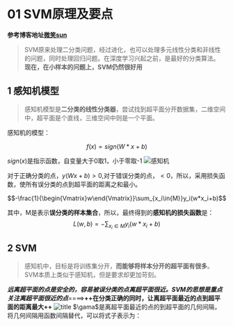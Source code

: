 # 01 SVM原理及要点
**参考博客地址[微笑sun](https://www.cnblogs.com/jiangxinyang/p/9217424.html)**
>SVM原来处理二分类问题，经过进化，也可以处理多元线性分类和非线性的问题，同时处理回归问题。在深度学习兴起之前，是最好的分类算法。
**现在，在小样本的问题上，SVM仍然很好用**

## 1 感知机模型
>感知机模型是**二分类的线性分类器**，尝试找到超平面分开数据集，二维空间中，超平面是个直线，三维空间中则是一个平面。

感知机的模型：

$$f(x) = sign(W*x+b)$$

$sign(x)$是指示函数，自变量大于0取1，小于零取-1
![感知机](https://i.loli.net/2019/03/28/5c9c4c841e95f.png)

对于正确分类的点，$y(Wx+b) > 0$,对于错误分类的点，$<0$，所以，采用损失函数，使所有误分类的点到超平面的距离之和最小。

$$-\frac{1}{\begin{Vmatrix}w\end{Vmatrix}}\sum_{x_i\in{M}}y_i(w*x_i+b)$$

其中，M是表示**误分类的样本集合**，所以，最终得到的**感知机的损失函数**是：
$$L(w,b)=-\sum_{x_i\in{M}}y_i(w*x_i+b)$$

## 2 SVM
>感知机中，目标是将训练集分开，**而能够将样本分开的超平面有很多**。SVM本质上类似于感知机，但是要求却更加苛刻。

***远离超平面的点是安全的，容易被误分类的点离超平面很近。SVM的思想是重点关注离超平面很近的点***====>**++在分类正确的同时，让离超平面最近的点到超平面的距离最大++**
![title](https://i.loli.net/2019/03/28/5c9c52138cf6e.png)
$\gama$是离超平面最近的点的到超平面的几何间隔，将几何间隔用函数间隔替代，可以将式子表示为：







